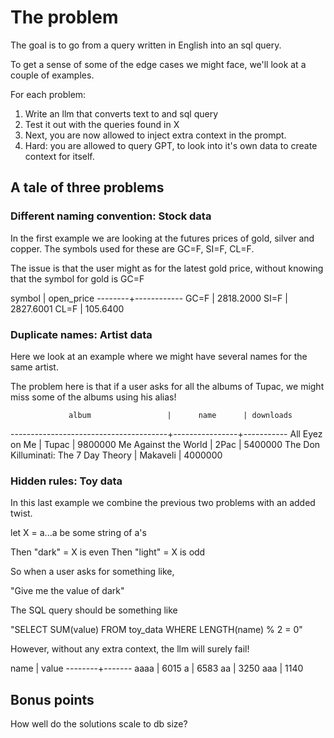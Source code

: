 # The problem

The goal is to go from a query written in English into an sql query.

To get a sense of some of the edge cases we might face, we'll look at a couple
of examples.

For each problem:

1. Write an llm that converts text to and sql query
2. Test it out with the queries found in X
3. Next, you are now allowed to inject extra context in the prompt.
4. Hard: you are allowed to query GPT, to look into it's own data
to create context for itself. 

## A tale of three problems

### Different naming convention: Stock data

In the first example we are looking at the futures prices of gold, silver and copper.
The symbols used for these are GC=F, SI=F, CL=F.

The issue is that the user might as for the latest gold price, without knowing that
the symbol for gold is GC=F

 symbol | open_price
--------+------------
 GC=F   |  2818.2000
 SI=F   |  2827.6001
 CL=F   |   105.6400

### Duplicate names: Artist data

Here we look at an example where we might have several names for the same artist.

The problem here is that if a user asks for all the albums of Tupac, we might miss
some of the albums using his alias!

                 album                 |      name      | downloads
---------------------------------------+----------------+-----------
 All Eyez on Me                        | Tupac          |   9800000
 Me Against the World                  | 2Pac           |   5400000
 The Don Killuminati: The 7 Day Theory | Makaveli       |   4000000

### Hidden rules: Toy data

In this last example we combine the previous two problems with an added twist.

let X = a...a be some string of a's

Then "dark" = X is even
Then "light" = X is odd

So when a user asks for something like, 

"Give me the value of dark"

The SQL query should be something like

"SELECT SUM(value) FROM toy_data WHERE LENGTH(name) % 2 = 0"

However, without any extra context, the llm will surely fail!

  name  | value
--------+-------
 aaaa   |  6015
 a      |  6583
 aa     |  3250
 aaa    |  1140

## Bonus points

How well do the solutions scale to db size?
